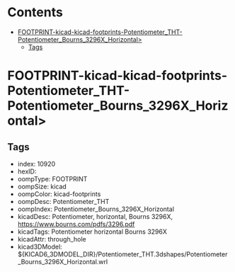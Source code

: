 



Contents
========

* [FOOTPRINT-kicad-kicad-footprints-Potentiometer_THT-Potentiometer_Bourns_3296X_Horizontal>](#footprint-kicad-kicad-footprints-potentiometer_tht-potentiometer_bourns_3296x_horizontal)
	* [Tags](#tags)

# FOOTPRINT-kicad-kicad-footprints-Potentiometer_THT-Potentiometer_Bourns_3296X_Horizontal>

## Tags

- index: 10920
- hexID: 
- oompType: FOOTPRINT
- oompSize: kicad
- oompColor: kicad-footprints
- oompDesc: Potentiometer_THT
- oompIndex: Potentiometer_Bourns_3296X_Horizontal
- kicadDesc: Potentiometer, horizontal, Bourns 3296X, https://www.bourns.com/pdfs/3296.pdf
- kicadTags: Potentiometer horizontal Bourns 3296X
- kicadAttr: through_hole
- kicad3DModel: ${KICAD6_3DMODEL_DIR}/Potentiometer_THT.3dshapes/Potentiometer_Bourns_3296X_Horizontal.wrl
